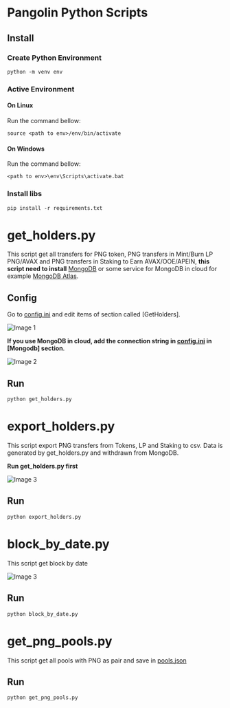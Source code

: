 # Pangolin Python Scripts

## Install

### Create Python Environment
`python -m venv env`

### Active Environment 

#### On Linux
Run the command bellow:

`source <path to env>/env/bin/activate`

#### On Windows
Run the command bellow:

`<path to env>\env\Scripts\activate.bat`

### Install libs

`pip install -r requirements.txt`

# get_holders.py

This script get all transfers for PNG token, PNG transfers in Mint/Burn LP PNG/AVAX and PNG transfers in Staking to Earn AVAX/OOE/APEIN, **this script need to install** [MongoDB](https://www.mongodb.com/) or some service for MongoDB in cloud for example [MongoDB Atlas](https://www.mongodb.com/atlas/database).

## Config
Go to [config.ini](config.ini) and edit items of section called [GetHolders].

![Image 1](https://i.imgur.com/6v2PpdB.png)

**If you use MongoDB in cloud, add the connection string in [config.ini](config.ini) in [Mongodb] section**.

![Image 2](https://i.imgur.com/5h256rA.png)

## Run
`python get_holders.py`

# export_holders.py

This script export PNG transfers from Tokens, LP and Staking to csv. Data is generated by get_holders.py and withdrawn from MongoDB.

**Run get_holders.py first**

![Image 3](https://i.imgur.com/9OdOAaI.png)

## Run
`python export_holders.py`

# block_by_date.py
This script get block by date

![Image 3](https://i.imgur.com/dR992GT.png)

## Run 
`python block_by_date.py`

# get_png_pools.py
This script get all pools with PNG as pair and save in [pools.json](src/constants/pools.json)

## Run 
`python get_png_pools.py`